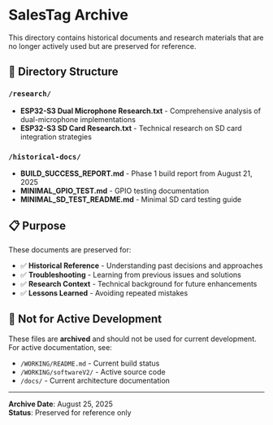 # SalesTag Archive

This directory contains historical documents and research materials that are no longer actively used but are preserved for reference.

## 📁 Directory Structure

### `/research/`
- **ESP32-S3 Dual Microphone Research.txt** - Comprehensive analysis of dual-microphone implementations
- **ESP32-S3 SD Card Research.txt** - Technical research on SD card integration strategies

### `/historical-docs/`
- **BUILD_SUCCESS_REPORT.md** - Phase 1 build report from August 21, 2025
- **MINIMAL_GPIO_TEST.md** - GPIO testing documentation
- **MINIMAL_SD_TEST_README.md** - Minimal SD card testing guide

## 📋 Purpose

These documents are preserved for:
- ✅ **Historical Reference** - Understanding past decisions and approaches
- ✅ **Troubleshooting** - Learning from previous issues and solutions  
- ✅ **Research Context** - Technical background for future enhancements
- ✅ **Lessons Learned** - Avoiding repeated mistakes

## 🚫 Not for Active Development

These files are **archived** and should not be used for current development. For active documentation, see:
- `/WORKING/README.md` - Current build status
- `/WORKING/softwareV2/` - Active source code
- `/docs/` - Current architecture documentation

---
**Archive Date**: August 25, 2025  
**Status**: Preserved for reference only

